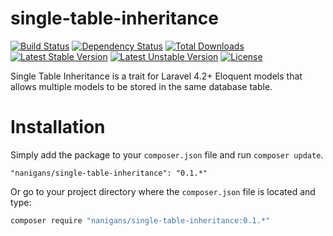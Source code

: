 single-table-inheritance
========================


[![Build Status](https://travis-ci.org/Nanigans/single-table-inheritance.png?branch=master)](https://travis-ci.org/nanigans/single-table-inheritance)
[![Dependency Status](https://www.versioneye.com/php/nanigans/single-table-inheritance/0.1.0/badge.svg)](https://www.versioneye.com/php/nanigans:single-table-inheritance/0.1.0)
[![Total Downloads](https://poser.pugx.org/nanigans/single-table-inheritance/downloads.svg)](https://packagist.org/packages/nanigans/single-table-inheritance)
[![Latest Stable Version](https://poser.pugx.org/nanigans/single-table-inheritance/v/stable.svg)](https://packagist.org/packages/nanigans/single-table-inheritance)
[![Latest Unstable Version](https://poser.pugx.org/nanigans/single-table-inheritance/v/unstable.svg)](https://packagist.org/packages/nanigans/single-table-inheritance)
[![License](https://poser.pugx.org/nanigans/single-table-inheritance/license.svg)](https://packagist.org/packages/nanigans/single-table-inheritance)

Single Table Inheritance is a trait for Laravel 4.2+ Eloquent models that allows multiple models to be stored in the same database table.



# Installation
Simply add the package to your `composer.json` file and run `composer update`.

```
"nanigans/single-table-inheritance": "0.1.*"
```

Or go to your project directory where the `composer.json` file is located and type:

```sh
composer require "nanigans/single-table-inheritance:0.1.*"
```
